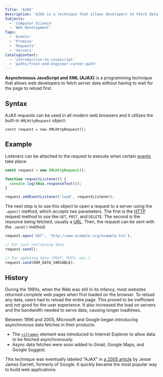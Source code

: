 ```yaml
---
Title: 'AJAX'
Description: 'AJAX is a technique that allows developers to fetch data without waiting for the page to finish reloading.'
Subjects:
  - 'Computer Science'
  - 'Web Development'
Tags:
  - 'Events'
  - 'Promise'
  - 'Requests'
  - 'Servers'
CatalogContent:
  - 'introduction-to-javascript'
  - 'paths/front-end-engineer-career-path'
---
```


<link rel="canonical" href="https://www.codecademy.com/resources/blog/what-is-ajax/" />

**Asynchronous JavaScript and XML (AJAX)** is a programming technique that allows web developers to fetch server data without having to wait for the page to reload first.

## Syntax

AJAX requests can be used in all modern web browsers and it utilizes the built-in `XMLHttpRequest` object:

```pseudo
const request = new XMLHttpRequest();
```

## Example

Listeners can be attached to the request to execute when certain [events](https://www.codecademy.com/resources/docs/javascript/events) take place:

```js
const request = new XMLHttpRequest();

function requestListener() {
  console.log(this.responseText());
}

request.addEventListener('load', requestListener);
```

The next step is to use this object to open a request to a server using the `.open()` method, which accepts two parameters. The first is the [HTTP](https://www.codecademy.com/resources/docs/general/http) request method to use like `GET`, `POST`, and `DELETE`. The second is the resource being fetched, usually a [URL](https://www.codecademy.com/resources/docs/general/url). Then, the request can be sent with the `.send()` method:

```js
request.open('GET', 'http://www.example.org/example.txt');

// For just retrieving data
request.send();

// For updating data (POST, PUTS, etc.)
request.send(OUR_DATA_VARIABLE);
```

## History

During the 1990s, when the Web was still in its infancy, most websites returned complete web pages when first loaded on the browser. To reload any data, users had to reload the entire page. This proved to be inefficient and not good for the user experience. It also increased the load on servers and the bandwidth needed to serve data, causing longer loadtimes.

Between 1996 and 2005, Microsoft and Google began introducing asynchronous data fetches in their products:

- The [`<iframe>`](https://www.codecademy.com/resources/docs/html/iframes) element was introduced to Internet Explorer to allow data to be fetched asynchronously.
- Async data fetches were soon added to Gmail, Google Maps, and Google Suggest.

This technique was eventually labeled "AJAX" in [a 2005 article](https://immagic.com/eLibrary/ARCHIVES/GENERAL/ADTVPATH/A050218G.pdf) by Jesse James Garrett, formerly of Google. It quickly became the most popular way to build web applications.
